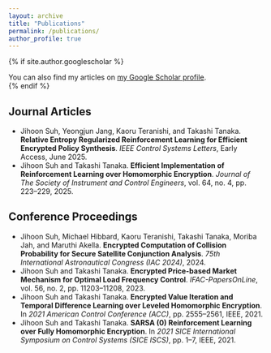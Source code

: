 ```yaml
---
layout: archive
title: "Publications"
permalink: /publications/
author_profile: true
---
```


{% if site.author.googlescholar %}
<div class="wordwrap">
  You can also find my articles on <a href="{{ site.author.googlescholar }}">my Google Scholar profile</a>.
</div>
{% endif %}

<!-- Start of grouped publication list -->

<h2>Journal Articles</h2>
<ul>
  <li>Jihoon Suh, Yeongjun Jang, Kaoru Teranishi, and Takashi Tanaka. <strong>Relative Entropy Regularized Reinforcement Learning for Efficient Encrypted Policy Synthesis</strong>. <em>IEEE Control Systems Letters</em>, Early Access, June 2025.</li>
  <li>Jihoon Suh and Takashi Tanaka. <strong>Efficient Implementation of Reinforcement Learning over Homomorphic Encryption</strong>. <em>Journal of The Society of Instrument and Control Engineers</em>, vol. 64, no. 4, pp. 223–229, 2025.</li>
</ul>

<h2>Conference Proceedings</h2>
<ul>
  <li>Jihoon Suh, Michael Hibbard, Kaoru Teranishi, Takashi Tanaka, Moriba Jah, and Maruthi Akella. <strong>Encrypted Computation of Collision Probability for Secure Satellite Conjunction Analysis</strong>. <em>75th International Astronautical Congress (IAC 2024)</em>, 2024.</li>

  <li>Jihoon Suh and Takashi Tanaka. <strong>Encrypted Price-based Market Mechanism for Optimal Load Frequency Control</strong>. <em>IFAC-PapersOnLine</em>, vol. 56, no. 2, pp. 11203–11208, 2023.</li>
    
  <li>Jihoon Suh and Takashi Tanaka. <strong>Encrypted Value Iteration and Temporal Difference Learning over Leveled Homomorphic Encryption</strong>. In <em>2021 American Control Conference (ACC)</em>, pp. 2555–2561, IEEE, 2021.</li>

  <li>Jihoon Suh and Takashi Tanaka. <strong>SARSA (0) Reinforcement Learning over Fully Homomorphic Encryption</strong>. In <em>2021 SICE International Symposium on Control Systems (SICE ISCS)</em>, pp. 1–7, IEEE, 2021.</li>
</ul>